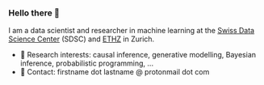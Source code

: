 ### Hello there 👋

I am a data scientist and researcher in machine learning at the [Swiss Data Science Center](https://datascience.ch/) (SDSC) and [ETHZ](https://ethz.ch/en.html) in Zurich. 


- 🔭 Research interests: causal inference, generative modelling, Bayesian inference, probabilistic programming, ...
- 👋 Contact: firstname dot lastname @ protonmail dot com
